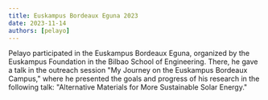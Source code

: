 ```yaml
---
title: Euskampus Bordeaux Eguna 2023
date: 2023-11-14
authors: [pelayo]
---
```


Pelayo participated in the Euskampus Bordeaux Eguna, organized by the Euskampus Foundation in the Bilbao School of Engineering. There, he gave a talk in the outreach session "My Journey on the Euskampus Bordeaux Campus," where he presented the goals and progress of his research in the following talk: "Alternative Materials for More Sustainable Solar Energy."
